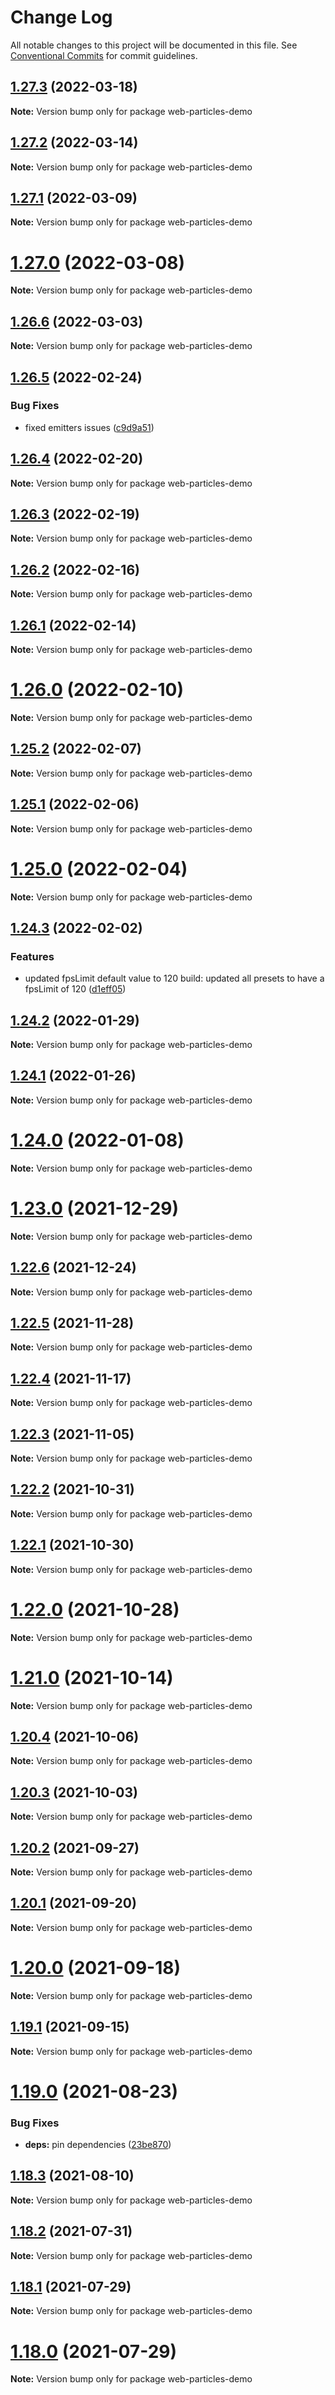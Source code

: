 # Change Log

All notable changes to this project will be documented in this file.
See [Conventional Commits](https://conventionalcommits.org) for commit guidelines.

## [1.27.3](https://github.com/matteobruni/tsparticles/compare/web-particles-demo@1.27.2...web-particles-demo@1.27.3) (2022-03-18)

**Note:** Version bump only for package web-particles-demo





## [1.27.2](https://github.com/matteobruni/tsparticles/compare/web-particles-demo@1.27.1...web-particles-demo@1.27.2) (2022-03-14)

**Note:** Version bump only for package web-particles-demo





## [1.27.1](https://github.com/matteobruni/tsparticles/compare/web-particles-demo@1.27.0...web-particles-demo@1.27.1) (2022-03-09)

**Note:** Version bump only for package web-particles-demo





# [1.27.0](https://github.com/matteobruni/tsparticles/compare/web-particles-demo@1.26.6...web-particles-demo@1.27.0) (2022-03-08)

**Note:** Version bump only for package web-particles-demo





## [1.26.6](https://github.com/matteobruni/tsparticles/compare/web-particles-demo@1.26.5...web-particles-demo@1.26.6) (2022-03-03)

**Note:** Version bump only for package web-particles-demo





## [1.26.5](https://github.com/matteobruni/tsparticles/compare/web-particles-demo@1.26.4...web-particles-demo@1.26.5) (2022-02-24)


### Bug Fixes

* fixed emitters issues ([c9d9a51](https://github.com/matteobruni/tsparticles/commit/c9d9a51e41fdc77a9bf544a09d979d8c2f6b10d5))





## [1.26.4](https://github.com/matteobruni/tsparticles/compare/web-particles-demo@1.26.3...web-particles-demo@1.26.4) (2022-02-20)

**Note:** Version bump only for package web-particles-demo





## [1.26.3](https://github.com/matteobruni/tsparticles/compare/web-particles-demo@1.26.2...web-particles-demo@1.26.3) (2022-02-19)

**Note:** Version bump only for package web-particles-demo





## [1.26.2](https://github.com/matteobruni/tsparticles/compare/web-particles-demo@1.26.1...web-particles-demo@1.26.2) (2022-02-16)

**Note:** Version bump only for package web-particles-demo





## [1.26.1](https://github.com/matteobruni/tsparticles/compare/web-particles-demo@1.26.0...web-particles-demo@1.26.1) (2022-02-14)

**Note:** Version bump only for package web-particles-demo





# [1.26.0](https://github.com/matteobruni/tsparticles/compare/web-particles-demo@1.25.2...web-particles-demo@1.26.0) (2022-02-10)

**Note:** Version bump only for package web-particles-demo





## [1.25.2](https://github.com/matteobruni/tsparticles/compare/web-particles-demo@1.25.1...web-particles-demo@1.25.2) (2022-02-07)

**Note:** Version bump only for package web-particles-demo





## [1.25.1](https://github.com/matteobruni/tsparticles/compare/web-particles-demo@1.25.0...web-particles-demo@1.25.1) (2022-02-06)

**Note:** Version bump only for package web-particles-demo





# [1.25.0](https://github.com/matteobruni/tsparticles/compare/web-particles-demo@1.24.3...web-particles-demo@1.25.0) (2022-02-04)

**Note:** Version bump only for package web-particles-demo





## [1.24.3](https://github.com/matteobruni/tsparticles/compare/web-particles-demo@1.24.2...web-particles-demo@1.24.3) (2022-02-02)


### Features

* updated fpsLimit default value to 120 build: updated all presets to have a fpsLimit of 120 ([d1eff05](https://github.com/matteobruni/tsparticles/commit/d1eff050224c4d65727c0abc3f100d70d3807eb8))





## [1.24.2](https://github.com/matteobruni/tsparticles/compare/web-particles-demo@1.24.1...web-particles-demo@1.24.2) (2022-01-29)

**Note:** Version bump only for package web-particles-demo





## [1.24.1](https://github.com/matteobruni/tsparticles/compare/web-particles-demo@1.24.0...web-particles-demo@1.24.1) (2022-01-26)

**Note:** Version bump only for package web-particles-demo





# [1.24.0](https://github.com/matteobruni/tsparticles/compare/web-particles-demo@1.23.0...web-particles-demo@1.24.0) (2022-01-08)

**Note:** Version bump only for package web-particles-demo





# [1.23.0](https://github.com/matteobruni/tsparticles/compare/web-particles-demo@1.22.6...web-particles-demo@1.23.0) (2021-12-29)

**Note:** Version bump only for package web-particles-demo





## [1.22.6](https://github.com/matteobruni/tsparticles/compare/web-particles-demo@1.22.5...web-particles-demo@1.22.6) (2021-12-24)

**Note:** Version bump only for package web-particles-demo





## [1.22.5](https://github.com/matteobruni/tsparticles/compare/web-particles-demo@1.22.4...web-particles-demo@1.22.5) (2021-11-28)

**Note:** Version bump only for package web-particles-demo





## [1.22.4](https://github.com/matteobruni/tsparticles/compare/web-particles-demo@1.22.3...web-particles-demo@1.22.4) (2021-11-17)

**Note:** Version bump only for package web-particles-demo





## [1.22.3](https://github.com/matteobruni/tsparticles/compare/web-particles-demo@1.22.2...web-particles-demo@1.22.3) (2021-11-05)

**Note:** Version bump only for package web-particles-demo





## [1.22.2](https://github.com/matteobruni/tsparticles/compare/web-particles-demo@1.22.1...web-particles-demo@1.22.2) (2021-10-31)

**Note:** Version bump only for package web-particles-demo





## [1.22.1](https://github.com/matteobruni/tsparticles/compare/web-particles-demo@1.22.0...web-particles-demo@1.22.1) (2021-10-30)

**Note:** Version bump only for package web-particles-demo





# [1.22.0](https://github.com/matteobruni/tsparticles/compare/web-particles-demo@1.21.0...web-particles-demo@1.22.0) (2021-10-28)

**Note:** Version bump only for package web-particles-demo





# [1.21.0](https://github.com/matteobruni/tsparticles/compare/web-particles-demo@1.20.4...web-particles-demo@1.21.0) (2021-10-14)

**Note:** Version bump only for package web-particles-demo





## [1.20.4](https://github.com/matteobruni/tsparticles/compare/web-particles-demo@1.20.3...web-particles-demo@1.20.4) (2021-10-06)

**Note:** Version bump only for package web-particles-demo





## [1.20.3](https://github.com/matteobruni/tsparticles/compare/web-particles-demo@1.20.2...web-particles-demo@1.20.3) (2021-10-03)

**Note:** Version bump only for package web-particles-demo





## [1.20.2](https://github.com/matteobruni/tsparticles/compare/web-particles-demo@1.20.1...web-particles-demo@1.20.2) (2021-09-27)

**Note:** Version bump only for package web-particles-demo





## [1.20.1](https://github.com/matteobruni/tsparticles/compare/web-particles-demo@1.20.0...web-particles-demo@1.20.1) (2021-09-20)

**Note:** Version bump only for package web-particles-demo





# [1.20.0](https://github.com/matteobruni/tsparticles/compare/web-particles-demo@1.19.1...web-particles-demo@1.20.0) (2021-09-18)

**Note:** Version bump only for package web-particles-demo





## [1.19.1](https://github.com/matteobruni/tsparticles/compare/web-particles-demo@1.19.0...web-particles-demo@1.19.1) (2021-09-15)

**Note:** Version bump only for package web-particles-demo





# [1.19.0](https://github.com/matteobruni/tsparticles/compare/web-particles-demo@1.18.3...web-particles-demo@1.19.0) (2021-08-23)


### Bug Fixes

* **deps:** pin dependencies ([23be870](https://github.com/matteobruni/tsparticles/commit/23be8708d698e1e37a18f2ed292cbccffb0f1e47))





## [1.18.3](https://github.com/matteobruni/tsparticles/compare/web-particles-demo@1.18.2...web-particles-demo@1.18.3) (2021-08-10)

**Note:** Version bump only for package web-particles-demo





## [1.18.2](https://github.com/matteobruni/tsparticles/compare/web-particles-demo@1.18.1...web-particles-demo@1.18.2) (2021-07-31)

**Note:** Version bump only for package web-particles-demo





## [1.18.1](https://github.com/matteobruni/tsparticles/compare/web-particles-demo@1.18.0...web-particles-demo@1.18.1) (2021-07-29)

**Note:** Version bump only for package web-particles-demo





# [1.18.0](https://github.com/matteobruni/tsparticles/compare/web-particles-demo@1.17.0...web-particles-demo@1.18.0) (2021-07-29)

**Note:** Version bump only for package web-particles-demo
